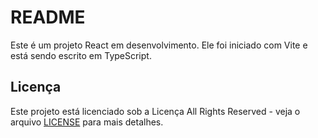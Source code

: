 # README

Este é um projeto React em desenvolvimento. Ele foi iniciado com Vite e está sendo escrito em TypeScript.

## Licença

Este projeto está licenciado sob a Licença All Rights Reserved - veja o arquivo [LICENSE](../LICENSE.md) para mais detalhes.
